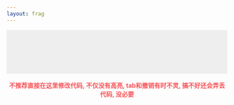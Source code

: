 ```yaml
---
layout: frag
---
```

<canvas id="mainCanvas" onclick="resetTime()"></canvas>
<span id="errorLabel" class="monoLabel"></span>
</div>
<div id="inputBox">
<pre id="stickBox">
<span id="stickContent" class="monoLabel"></span>
</pre>
<textarea id="mainInput" class="monoLabel"></textarea>
</div>
<strong id="warnLabel">
    不推荐直接在这里修改代码, 不仅没有高亮, tab和撤销有时不灵, 搞不好还会弄丢代码, 没必要
</strong>
<style type="text/css">
.monoLabel {
    font-family: monospace;
    font-weight: 700;
    font-size: 14px;
    white-space: pre-wrap;
    word-wrap: break-word;
}
#mainCanvas {
    width: 100%;
    min-height: 200px;
}
#warnLabel {
    display: block;
    margin-top: 16px;
    color: #F75357;
    text-align: center;
}
#errorLabel {
    display: block;
}
#inputBox {
    position: relative;
    line-height: 20px;
    min-height: 100px;
    outline: none;
    padding: 16px;
    box-sizing: border-box;
}
#stickBox {
    display: block;
    padding: 0;
    margin: 0;
    box-sizing: border-box;
    visibility: hidden;
}
#mainInput {
    position: absolute;
    top: 0;
    left: 0;
    width: 100%;
    height: 100%;
    border: none;
    outline: none;
    resize: none;
    padding: 16px;
    box-sizing: border-box;
    background-color: #eee;
    overflow: hidden;
}
</style>
<script>
var textarea = document.getElementById('mainInput');
var container = document.getElementById('inputBox');
var stickSpan = document.getElementById('stickContent');
var vertSrc = '#version 300 es\nin vec4 position; void main(){ gl_Position = position; }';
var compileTimer = 0;
var sampleSrc = `precision highp float;
precision highp int;
uniform float time;
uniform vec2 resolution;
out vec4 fragColor;
void main() {
    vec2 position = gl_FragCoord.xy / resolution;
    float color = 0.0;
    color += sin(position.x * cos(time / 15.0) * 80.0) + cos(position.y * cos(time / 15.0) * 10.0);
    color += sin(position.y * sin(time / 10.0) * 40.0) + cos(position.x * sin(time / 25.0) * 40.0);
    color += sin(position.x * sin(time / 5.0) * 10.0) + sin(position.y * sin(time / 35.0) * 80.0);
    color *= sin(time / 10.0) * 0.5;
    fragColor = vec4(vec3(color, color * 0.5, sin(color + time / 3.0) * 0.75), 1.0);
}`;
function readHashToInput() {
    if (location.hash) {
        var raw = location.hash.replaceAll('%23', '#');
        var txt = decodeURI(raw.substr(1)).trim();
        if (txt) {
            textarea.value = txt.replace('\t', '    ');
            return;
        }
    }
    textarea.value = sampleSrc;
}
function setupInput() {
    readHashToInput();
    stickSpan.textContent = textarea.value;
    textarea.addEventListener('input', function() {
        stickSpan.textContent = textarea.value;
        if (compileTimer)
            clearTimeout(compileTimer);
        compileTimer = setTimeout(() => compileProgram(textarea.value), 1000);
    });
    textarea.addEventListener('keydown', function(event) {
        if (event.keyCode != 9) return;
        document.execCommand('insertText', false, '    ');
        event.preventDefault();
    });
}
setupInput();
// 接下来是canvas相关
var canvas = document.getElementById('mainCanvas');
var gl;
try {
    gl = canvas.getContext('webgl2');
} catch (error) {}
if (!gl) {
    var msg = '当前浏览器不支持WebGL2, 仅显示代码.'
    canvas.style.display = 'none';
    setErrorMsg(msg);
    throw new Error(msg);
}
gl.getExtension('OES_standard_derivatives');
gl.getExtension('GL_EXT_gpu_shader4');
var baseTime = new Date().getTime();
var currentProgram;
var variableCache = {};
function resetTime() {
    baseTime = new Date().getTime();
}
function setErrorMsg(msg) {
    var label = document.getElementById('errorLabel');
    if (msg) {
        msg = msg.substr(0, msg.length - 1);  // remove trailing '\x00'
        label.style.color = 'red';
    }
    else {
        msg = 'Successfully compiled shader program';
        label.style.color = 'lightgreen';
    }
    label.textContent = msg;
}
function createShader(src, type) {
    var shader = gl.createShader(type);
    gl.shaderSource(shader, src);
    gl.compileShader(shader);
    if (!gl.getShaderParameter(shader, gl.COMPILE_STATUS)) {
        setErrorMsg(gl.getShaderInfoLog(shader));
        return null;
    }
    return shader;
}
function compileProgram(src) {
    src = '#version 300 es\n' + src;
    setErrorMsg('');
    var program = gl.createProgram();
    var vert = createShader(vertSrc, gl.VERTEX_SHADER);
    var frag = createShader(src, gl.FRAGMENT_SHADER);
    if (vert == null || frag == null) return;
    gl.attachShader(program, vert);
    gl.attachShader(program, frag);
    gl.deleteShader(vert);
    gl.deleteShader(frag);
    gl.linkProgram(program);
    if (!gl.getProgramParameter(program, gl.LINK_STATUS)) {
        setErrorMsg(gl.getProgramInfoLog(program));
        return;
    }
    console.log('Successfully compiled shader program');
    if (currentProgram)
        gl.deleteProgram(currentProgram);
    currentProgram = program;
    gl.useProgram(program);
    variableCache.position = gl.getAttribLocation(program, 'position');
    gl.enableVertexAttribArray(variableCache.position);
    variableCache.resolution = gl.getUniformLocation(program, 'resolution');
    variableCache.time = gl.getUniformLocation(program, 'time');
}
compileProgram(textarea.value);
function getPositionBuffer() {
    var vertices = new Float32Array([-1,-1, 1,-1, -1,1, 1,-1, 1,1, -1,1]);
    var vbuffer = gl.createBuffer();
    gl.bindBuffer(gl.ARRAY_BUFFER, vbuffer);
    gl.bufferData(gl.ARRAY_BUFFER, vertices, gl.STATIC_DRAW);
    return vbuffer;
}
var buffer = getPositionBuffer();
function resizeCanvas() {
    var displayWidth = canvas.clientWidth;
    var displayHeight = canvas.clientHeight;
    var expectation = parseInt(displayWidth / 16 * 9);
    if (canvas.width != displayWidth
            || canvas.height != displayHeight
            || displayHeight != expectation) {
        canvas.style.height = expectation + 'px';
        var width = canvas.clientWidth;
        var height = canvas.clientHeight;
        canvas.width = width;
        canvas.height = height;
        gl.viewport(0, 0, width, height);
    }
}
function drawScene() {
    requestAnimationFrame(drawScene);
    resizeCanvas();
    if (!currentProgram)
        return;
    gl.clear(gl.COLOR_BUFFER_BIT | gl.DEPTH_BUFFER_BIT);
    gl.useProgram(currentProgram);
    gl.uniform2f(variableCache.resolution, canvas.width, canvas.height);
    var diffTime = (new Date().getTime() - baseTime) / 1000;
    gl.uniform1f(variableCache.time, diffTime);
    gl.vertexAttribPointer(variableCache.position, 2, gl.FLOAT, false, 0, 0);
    gl.bindBuffer(gl.ARRAY_BUFFER, buffer);
    gl.bindFramebuffer(gl.FRAMEBUFFER, null);
    gl.drawArrays(gl.TRIANGLES, 0, 6);
}
window.addEventListener('load', drawScene);
</script>
